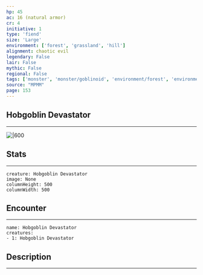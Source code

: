 ```yaml
---
hp: 45
ac: 16 (natural armor)
cr: 4
initiative: 1
type: 'fiend'    
size: 'Large'
environment: ['forest', 'grassland', 'hill']
alignment: chaotic evil
legendary: False
lair: False
mythic: False
regional: False
tags: ['monster', 'monster/goblinoid', 'environment/forest', 'environment/grassland', 'environment/hill']
source: "MPMM"
page: 153
---
```


## Hobgoblin Devastator
---

![|600](D:/Program%20Files/5e.tools/img/bestiary/MPMM/Hobgoblin%20Devastator.webp)

## Stats
---

```statblock
creature: Hobgoblin Devastator
image: None
columnHeight: 500
columnWidth: 500
```

## Encounter
---

```encounter-table
name: Hobgoblin Devastator
creatures:
- 1: Hobgoblin Devastator
```

## Description
---




